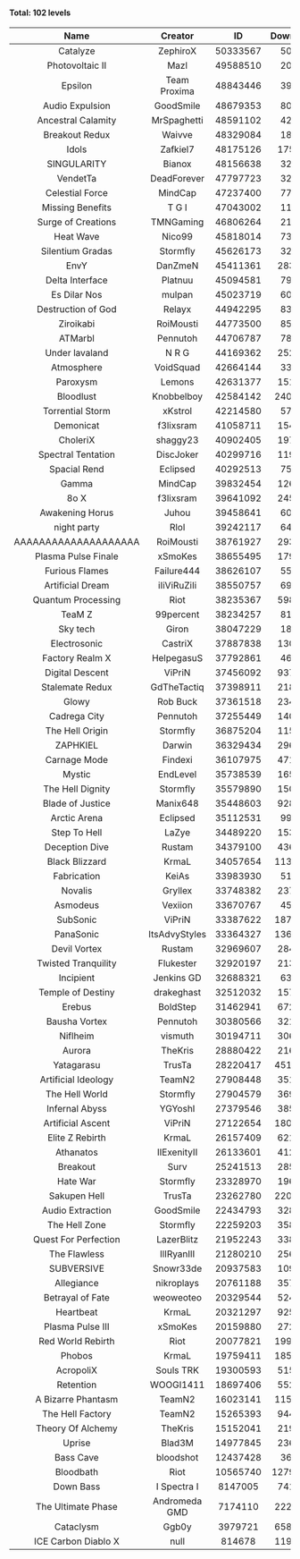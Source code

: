 #### Total: 102 levels

| Name | Creator | ID | Downloads | Likes |
|:---:|:---:|:---:|:---:|:---:|
| Catalyze | ZephiroX | 50333567 | 50642 | 5020
| Photovoltaic II | Mazl | 49588510 | 20122 | 2360
| Epsilon | Team Proxima | 48843446 | 39820 | 4170
| Audio Expulsion | GoodSmile | 48679353 | 80189 | 6931
| Ancestral Calamity | MrSpaghetti | 48591102 | 42515 | 3960
| Breakout Redux | Waivve | 48329084 | 18136 | 1935
| Idols | Zafkiel7 | 48175126 | 175167 | 21430
| SINGULARITY | Bianox | 48156638 | 32609 | 5995
| VendetTa | DeadForever | 47797723 | 32053 | 3175
| Celestial Force  | MindCap | 47237400 | 77212 | 7125
| Missing Benefits | T G I | 47043002 | 11691 | 1022
| Surge of Creations | TMNGaming | 46806264 | 21150 | 2066
| Heat Wave | Nico99 | 45818014 | 73954 | 6906
| Silentium Gradas | Stormfly | 45626173 | 32568 | 3187
| EnvY | DanZmeN | 45411361 | 283172 | 25175
| Delta Interface | Platnuu | 45094581 | 79248 | 7818
| Es Dilar Nos | mulpan | 45023719 | 60086 | 5336
| Destruction of God | Relayx | 44942295 | 83600 | 8289
| Ziroikabi | RoiMousti | 44773500 | 85427 | 7208
| ATMarbl | Pennutoh | 44706787 | 78489 | 7067
| Under lavaland | N R G | 44169362 | 252565 | 22861
| Atmosphere | VoidSquad | 42664144 | 33252 | 2724
| Paroxysm | Lemons | 42631377 | 151368 | 12511
| Bloodlust | Knobbelboy | 42584142 | 2402276 | 233265
| Torrential Storm | xKstrol | 42214580 | 57164 | 551
| Demonicat | f3lixsram | 41058711 | 154799 | 12506
| CholeriX | shaggy23 | 40902405 | 197067 | 15261
| Spectral Tentation | DiscJoker | 40299716 | 119245 | 8394
| Spacial Rend | Eclipsed | 40292513 | 75178 | 6444
| Gamma | MindCap | 39832454 | 126976 | 11341
| 8o X | f3lixsram | 39641092 | 245377 | 19397
| Awakening Horus | Juhou | 39458641 | 60418 | 5301
| night party | Rlol | 39242117 | 64791 | 6293
| AAAAAAAAAAAAAAAAAAAA | RoiMousti | 38761927 | 293648 | 19337
| Plasma Pulse Finale | xSmoKes | 38655495 | 179769 | 16211
| Furious Flames | Failure444 | 38626107 | 55499 | 4365
| Artificial Dream | iIiViRuZiIi | 38550757 | 69761 | 5967
| Quantum Processing | Riot | 38235367 | 598530 | 41785
| TeaM Z | 99percent | 38234257 | 81161 | 6525
| Sky tech | Giron | 38047229 | 18395 | 1801
| Electrosonic | CastriX | 37887838 | 130433 | 11689
| Factory Realm X | HelpegasuS | 37792861 | 46229 | 4462
| Digital Descent | ViPriN | 37456092 | 937532 | 88137
| Stalemate Redux | GdTheTactiq | 37398911 | 218408 | 16551
| Glowy | Rob Buck | 37361518 | 234805 | 23837
| Cadrega City | Pennutoh | 37255449 | 140169 | 12788
| The Hell Origin | Stormfly | 36875204 | 115314 | 9368
| ZAPHKIEL | Darwin | 36329434 | 296950 | 32178
| Carnage Mode | Findexi | 36107975 | 471166 | 44873
| Mystic | EndLevel | 35738539 | 165568 | 15431
| The Hell Dignity | Stormfly | 35579890 | 150616 | 13023
| Blade of Justice | Manix648 | 35448603 | 928385 | 96047
| Arctic Arena | Eclipsed | 35112531 | 99586 | 7634
| Step To Hell | LaZye | 34489220 | 153997 | 15714
| Deception Dive | Rustam | 34379100 | 436851 | 28719
| Black Blizzard | KrmaL | 34057654 | 1136432 | 111181
| Fabrication | KeiAs | 33983930 | 51396 | 5694
| Novalis | Gryllex | 33748382 | 237712 | 21532
| Asmodeus | Vexiion | 33670767 | 45525 | 4276
| SubSonic | ViPriN | 33387622 | 1873702 | 142776
| PanaSonic | ItsAdvyStyles | 33364327 | 1362271 | 175148
| Devil Vortex | Rustam | 32969607 | 284832 | 25592
| Twisted Tranquility | Flukester | 32920197 | 213949 | 21036
| Incipient | Jenkins GD | 32688321 | 63464 | 5951
| Temple of Destiny | drakeghast | 32512032 | 157603 | 15327
| Erebus | BoldStep | 31462941 | 672175 | 62798
| Bausha Vortex | Pennutoh | 30380566 | 321917 | 29163
| Niflheim | vismuth | 30194711 | 306788 | 24404
| Aurora | TheKris | 28880422 | 216198 | 20257
| Yatagarasu  | TrusTa | 28220417 | 4511261 | 423632
| Artificial Ideology | TeamN2 | 27908448 | 351823 | 35233
| The Hell World | Stormfly | 27904579 | 369557 | 27237
| Infernal Abyss | YGYoshI | 27379546 | 385791 | 38469
| Artificial Ascent | ViPriN | 27122654 | 1802980 | 159908
| Elite Z Rebirth | KrmaL | 26157409 | 621202 | 41042
| Athanatos | IIExenityII | 26133601 | 412367 | 46129
| Breakout | Surv | 25241513 | 285593 | 28943
| Hate War | Stormfly | 23328970 | 196470 | 14897
| Sakupen Hell | TrusTa | 23262780 | 2201466 | 162195
| Audio Extraction | GoodSmile | 22434793 | 328844 | 31582
| The Hell Zone | Stormfly | 22259203 | 358291 | 23500
| Quest For Perfection | LazerBlitz | 21952243 | 338209 | 29619
| The Flawless | IlIRyanIlI | 21280210 | 256463 | 23452
| SUBVERSIVE | Snowr33de | 20937583 | 109528 | 14205
| Allegiance | nikroplays | 20761188 | 357143 | 38913
| Betrayal of Fate | weoweoteo | 20329544 | 524279 | 49240
| Heartbeat | KrmaL | 20321297 | 925675 | 82556
| Plasma Pulse III | xSmoKes | 20159880 | 272532 | 26801
| Red World Rebirth | Riot | 20077821 | 1992087 | 133846
| Phobos | KrmaL | 19759411 | 1858672 | 167615
| AcropoliX | Souls TRK | 19300593 | 515235 | 72744
| Retention | WOOGI1411 | 18697406 | 552039 | 68719
| A Bizarre Phantasm | TeamN2 | 16023141 | 1158825 | 116364
| The Hell Factory | TeamN2 | 15265393 | 944517 | 93680
| Theory Of Alchemy | TheKris | 15152041 | 219640 | 16381
| Uprise | Blad3M | 14977845 | 236002 | 22204
| Bass Cave | bloodshot | 12437428 | 36727 | 4325
| Bloodbath | Riot | 10565740 | 12795946 | 1173163
| Down Bass | I Spectra I | 8147005 | 741633 | 67200
| The Ultimate Phase | Andromeda GMD | 7174110 | 2221101 | 225848
| Cataclysm | Ggb0y | 3979721 | 6581413 | 534381
| ICE Carbon Diablo X | null | 814678 | 1197823 | 87082
